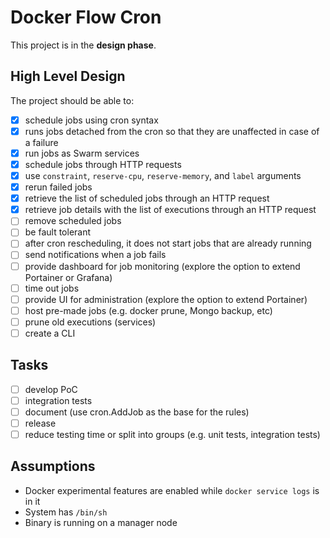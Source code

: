 # Docker Flow Cron

This project is in the **design phase**.

## High Level Design

The project should be able to:

- [X] schedule jobs using cron syntax
- [X] runs jobs detached from the cron so that they are unaffected in case of a failure
- [X] run jobs as Swarm services
- [X] schedule jobs through HTTP requests
- [X] use `constraint`, `reserve-cpu`, `reserve-memory`, and `label` arguments
- [X] rerun failed jobs
- [X] retrieve the list of scheduled jobs through an HTTP request
- [X] retrieve job details with the list of executions through an HTTP request
- [ ] remove scheduled jobs
- [ ] be fault tolerant
- [ ] after cron rescheduling, it does not start jobs that are already running
- [ ] send notifications when a job fails
- [ ] provide dashboard for job monitoring (explore the option to extend Portainer or Grafana)
- [ ] time out jobs
- [ ] provide UI for administration (explore the option to extend Portainer)
- [ ] host pre-made jobs (e.g. docker prune, Mongo backup, etc)
- [ ] prune old executions (services)
- [ ] create a CLI

## Tasks

- [ ] develop PoC
- [ ] integration tests
- [ ] document (use cron.AddJob as the base for the rules)
- [ ] release
- [ ] reduce testing time or split into groups (e.g. unit tests, integration tests)

## Assumptions

* Docker experimental features are enabled while `docker service logs` is in it
* System has `/bin/sh`
* Binary is running on a manager node
